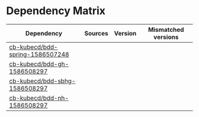 # Dependency Matrix

Dependency | Sources | Version | Mismatched versions
---------- | ------- | ------- | -------------------
[cb-kubecd/bdd-spring-1586507248](https://github.com/cb-kubecd/bdd-spring-1586507248.git) |  | []() | 
[cb-kubecd/bdd-gh-1586508297](https://github.com/cb-kubecd/bdd-gh-1586508297.git) |  | []() | 
[cb-kubecd/bdd-sbhg-1586508297](https://github.com/cb-kubecd/bdd-sbhg-1586508297.git) |  | []() | 
[cb-kubecd/bdd-nh-1586508297](https://github.com/cb-kubecd/bdd-nh-1586508297.git) |  | []() | 
